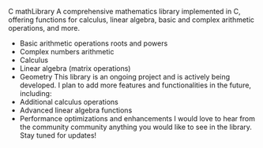 C mathLibrary
A comprehensive mathematics library implemented in C, offering functions for calculus, linear algebra, basic and complex arithmetic operations, and more.
- Basic arithmetic operations roots and powers 
- Complex numbers arithmetic 
- Calculus 
- Linear algebra (matrix operations)
- Geometry
This library is an ongoing project and is actively being developed. I plan to add more features and functionalities in the future, including:
- Additional calculus operations
- Advanced linear algebra functions
- Performance optimizations and enhancements
I would love to hear from the community community anything you would like to see in the library. Stay tuned for updates!
